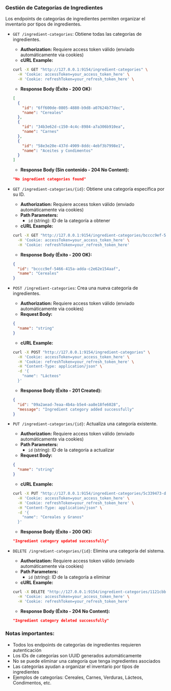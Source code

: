 ### Gestión de Categorías de Ingredientes

Los endpoints de categorías de ingredientes permiten organizar el inventario por tipos de ingredientes.

- `GET /ingredient-categories`: Obtiene todas las categorías de ingredientes.
  - **Authorization:** Requiere access token válido (enviado automáticamente via cookies)
  - **cURL Example:**
  ```bash
  curl -X GET "http://127.0.0.1:9154/ingredient-categories" \
    -H 'Cookie: accessToken=your_access_token_here' \
    -H 'Cookie: refreshToken=your_refresh_token_here' \
  ```
  - **Response Body (Éxito - 200 OK):**
  ```json
  [
    {
      "id": "6ff600de-0805-4880-b9d8-a07624b77dec",
      "name": "Cereales"
    },
    {
      "id": "34b3e62d-c150-4c4c-8984-a7a306b910ea",
      "name": "Carnes"
    },
    {
      "id": "58e3e20e-437d-4909-8ddc-4ebf3b7998e1",
      "name": "Aceites y Condimentos"
    }
  ]
  ```
  - **Response Body (Sin contenido - 204 No Content):**
  ```json
  "No ingredient categories found"
  ```

- `GET /ingredient-categories/{id}`: Obtiene una categoría específica por su ID.
  - **Authorization:** Requiere access token válido (enviado automáticamente via cookies)
  - **Path Parameters:**
    - `id` (string): ID de la categoría a obtener
  - **cURL Example:**
  ```bash
  curl -X GET "http://127.0.0.1:9154/ingredient-categories/bcccc9ef-5466-415a-adda-c2e62e154aaf" \
    -H 'Cookie: accessToken=your_access_token_here' \
    -H 'Cookie: refreshToken=your_refresh_token_here'
  ```
  - **Response Body (Éxito - 200 OK):**
  ```json
  {
    "id": "bcccc9ef-5466-415a-adda-c2e62e154aaf",
    "name": "Cereales"
  }
  ```

- `POST /ingredient-categories`: Crea una nueva categoría de ingredientes.
  - **Authorization:** Requiere access token válido (enviado automáticamente via cookies)
  - **Request Body:**
  ```json
  {
    "name": "string"
  }
  ```
  - **cURL Example:**
  ```bash
  curl -X POST "http://127.0.0.1:9154/ingredient-categories" \
    -H 'Cookie: accessToken=your_access_token_here' \
    -H 'Cookie: refreshToken=your_refresh_token_here' \
    -H "Content-Type: application/json" \
    -d '{
      "name": "Lácteos"
    }'
  ```
  - **Response Body (Éxito - 201 Created):**
  ```json
  {
    "id": "09a2aead-7eaa-4b4a-b5e4-aa8e18fe6028",
    "message": "Ingredient category added successfully"
  }
  ```

- `PUT /ingredient-categories/{id}`: Actualiza una categoría existente.
  - **Authorization:** Requiere access token válido (enviado automáticamente via cookies)
  - **Path Parameters:**
    - `id` (string): ID de la categoría a actualizar
  - **Request Body:**
  ```json
  {
    "name": "string"
  }
  ```
  - **cURL Example:**
  ```bash
  curl -X PUT "http://127.0.0.1:9154/ingredient-categories/5c339473-d10d-432f-9666-b79be0f1201a" \
    -H 'Cookie: accessToken=your_access_token_here' \
    -H 'Cookie: refreshToken=your_refresh_token_here' \
    -H "Content-Type: application/json" \
    -d '{
      "name": "Cereales y Granos"
    }'
  ```
  - **Response Body (Éxito - 200 OK):**
  ```json
  "Ingredient category updated successfully"
  ```

- `DELETE /ingredient-categories/{id}`: Elimina una categoría del sistema.
  - **Authorization:** Requiere access token válido (enviado automáticamente via cookies)
  - **Path Parameters:**
    - `id` (string): ID de la categoría a eliminar
  - **cURL Example:**
  ```bash
  curl -X DELETE "http://127.0.0.1:9154/ingredient-categories/1121cbb8-741b-4e63-9d38-cbbdf3099ea4" \
    -H 'Cookie: accessToken=your_access_token_here' \
    -H 'Cookie: refreshToken=your_refresh_token_here' 
  ```
  - **Response Body (Éxito - 204 No Content):**
  ```json
  "Ingredient category deleted successfully"
  ```

### Notas importantes:
- Todos los endpoints de categorías de ingredientes requieren autenticación 
- Los IDs de categorías son UUID generados automáticamente
- No se puede eliminar una categoría que tenga ingredientes asociados
- Las categorías ayudan a organizar el inventario por tipos de ingredientes
- Ejemplos de categorías: Cereales, Carnes, Verduras, Lácteos, Condimentos, etc.

